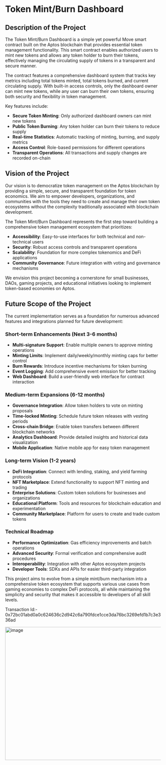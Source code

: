 # Token Mint/Burn Dashboard

## Description of the Project

The Token Mint/Burn Dashboard is a simple yet powerful Move smart contract built on the Aptos blockchain that provides essential token management functionality. This smart contract enables authorized users to mint new tokens and allows any token holder to burn their tokens, effectively managing the circulating supply of tokens in a transparent and secure manner.

The contract features a comprehensive dashboard system that tracks key metrics including total tokens minted, total tokens burned, and current circulating supply. With built-in access controls, only the dashboard owner can mint new tokens, while any user can burn their own tokens, ensuring both security and flexibility in token management.

Key features include:
- **Secure Token Minting**: Only authorized dashboard owners can mint new tokens
- **Public Token Burning**: Any token holder can burn their tokens to reduce supply
- **Real-time Statistics**: Automatic tracking of minting, burning, and supply metrics
- **Access Control**: Role-based permissions for different operations
- **Transparent Operations**: All transactions and supply changes are recorded on-chain

## Vision of the Project

Our vision is to democratize token management on the Aptos blockchain by providing a simple, secure, and transparent foundation for token economics. We aim to empower developers, organizations, and communities with the tools they need to create and manage their own token ecosystems without the complexity traditionally associated with blockchain development.

The Token Mint/Burn Dashboard represents the first step toward building a comprehensive token management ecosystem that prioritizes:
- **Accessibility**: Easy-to-use interfaces for both technical and non-technical users
- **Security**: Robust access controls and transparent operations
- **Scalability**: Foundation for more complex tokenomics and DeFi applications
- **Community Governance**: Future integration with voting and governance mechanisms

We envision this project becoming a cornerstone for small businesses, DAOs, gaming projects, and educational initiatives looking to implement token-based economies on Aptos.

## Future Scope of the Project

The current implementation serves as a foundation for numerous advanced features and integrations planned for future development:

### Short-term Enhancements (Next 3-6 months)
- **Multi-signature Support**: Enable multiple owners to approve minting operations
- **Minting Limits**: Implement daily/weekly/monthly minting caps for better control
- **Burn Rewards**: Introduce incentive mechanisms for token burning
- **Event Logging**: Add comprehensive event emission for better tracking
- **Web Dashboard**: Build a user-friendly web interface for contract interaction

### Medium-term Expansions (6-12 months)
- **Governance Integration**: Allow token holders to vote on minting proposals
- **Time-locked Minting**: Schedule future token releases with vesting periods
- **Cross-chain Bridge**: Enable token transfers between different blockchain networks
- **Analytics Dashboard**: Provide detailed insights and historical data visualization
- **Mobile Application**: Native mobile app for easy token management

### Long-term Vision (1-2 years)
- **DeFi Integration**: Connect with lending, staking, and yield farming protocols
- **NFT Marketplace**: Extend functionality to support NFT minting and trading
- **Enterprise Solutions**: Custom token solutions for businesses and organizations
- **Educational Platform**: Tools and resources for blockchain education and experimentation
- **Community Marketplace**: Platform for users to create and trade custom tokens

### Technical Roadmap
- **Performance Optimization**: Gas efficiency improvements and batch operations
- **Advanced Security**: Formal verification and comprehensive audit procedures
- **Interoperability**: Integration with other Aptos ecosystem projects
- **Developer Tools**: SDKs and APIs for easier third-party integration

This project aims to evolve from a simple mint/burn mechanism into a comprehensive token ecosystem that supports various use cases from gaming economies to complex DeFi protocols, all while maintaining the simplicity and security that makes it accessible to developers of all skill levels.


Transaction Id:- 0x72bc01abd0a0c624636c2d942c6a790fdce1cce3da76bc3269efd1b7c3e336ad

<img width="953" height="429" alt="image" src="https://github.com/user-attachments/assets/bc21c5f3-0391-4ffa-bbb0-cbf894adb94b" />
